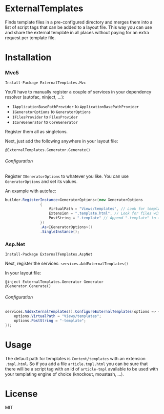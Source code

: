 # ExternalTemplates

Finds template files in a pre-configured directory and merges them into a list of script tags that can be added to a layout file. This way you can use and share the external template in all places without paying for an extra request per template file.

# Installation

### Mvc5

```
Install-Package ExternalTemplates.Mvc
```

You'll have to manually register a couple of services in your dependency resolver (autofac, ninject, ...):
- `IApplicationBasePathProvider` to `ApplicationBasePathProvider`
- `IGeneratorOptions` to `GeneratorOptions`
- `IFilesProvider` to `FilesProvider`
- `ICoreGenerator` to `CoreGenerator`

Register them all as singletons.

Next, just add the following anywhere in your layout file:
```
@ExternalTemplates.Generator.Generate()
```

###### Configuration
Register `IGeneratorOptions` to whatever you like. You can use `GeneratorOptions` and set its values.

An example with autofac:
```c#
builder.RegisterInstance<GeneratorOptions>(new GeneratorOptions
				{
					VirtualPath = "Views/templates", // Look for templates in Views/templates. Default is "Content/templates"
					Extension = ".template.html", // Look for files with extension ".template.html". Default is ".tmpl.html"
					PostString = "-template" // Append "-template" to the script tag's id. Default is "-tmpl"
				})
				.As<IGeneratorOptions>()
				.SingleInstance();
```

### Asp.Net

```
Install-Package ExternalTemplates.AspNet
```

Next, register the services:
`services.AddExternalTemplates()`

In your layout file:
```
@inject ExternalTemplates.Generator Generator
@Generator.Generate()
```

###### Configuration

```c#
services.AddExternalTemplates().ConfigureExternalTemplates(options => {
    options.VirtualPath = "Views/templates";
    options.PostString = "-template";
});
```

# Usage

The default path for templates is `Content/templates` with an extension `.tmpl.html`. So if you add a file `article.tmpl.html` you can be sure that there will be a script tag with an id of `article-tmpl` available to be used with your templating engine of choice (knockout, moustash, ...).

# License
MIT
